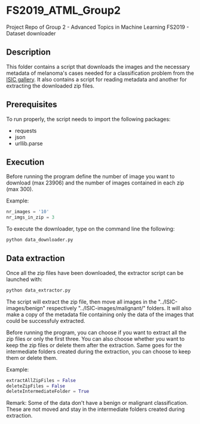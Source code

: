 # FS2019_ATML_Group2
Project Repo of Group 2 - Advanced Topics in Machine Learning FS2019 - Dataset downloader

## Description

This folder contains a script that downloads the images and the necessary metadata of melanoma's cases needed for a classification problem from the [ISIC gallery](https://www.isic-archive.com/#!/topWithHeader/onlyHeaderTop/gallery). 
It also contains a script for reading metadata and another for extracting the downloaded zip files.

## Prerequisites

To run properly, the script needs to import the following packages:
- requests
- json
- urllib.parse

## Execution

Before running the program define the number of image you want to download (max 23906) and the number of images contained in each zip (max 300).

Example:
```python
nr_images = '10'
nr_imgs_in_zip = 3
```

To execute the downloader, type on the command line the following: 
```python
python data_downloader.py
```

## Data extraction

Once all the zip files have been downloaded, the extractor script can be launched with:
```python
python data_extractor.py
```

The script will extract the zip file, then move all images in the "../ISIC-images/benign" respectively "../ISIC-images/malignant/"
folders. It will also make a copy of the metadata file containing only the data of the images that could be successfuly extracted.

Before running the program, you can choose if you want to extract all the zip files or only the first three. 
You can also choose whether you want to keep the zip files or delete them after the extraction. Same goes for 
the intermediate folders created during the extraction, you can choose to keep them or delete them.

Example:
```python
extractAllZipFiles = False
deleteZipFiles = False
deleteIntermediateFolder = True
```

Remark:
Some of the data don't have a benign or malignant classification. These are not moved and stay in the intermediate folders
created during extraction.
